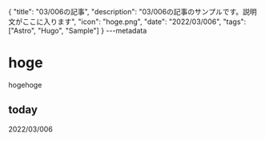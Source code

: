 {
  "title": "03/006の記事",
  "description": "03/006の記事のサンプルです。説明文がここに入ります",
  "icon": "hoge.png",
  "date": "2022/03/006",
  "tags": ["Astro", "Hugo", "Sample"]
}
---metadata

# hoge
hogehoge

## today
2022/03/006